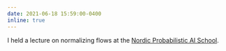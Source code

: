 ```yaml
---
date: 2021-06-18 15:59:00-0400
inline: true
---
```


I held a lecture on normalizing flows at the [Nordic Probabilistic AI School](https://probabilistic.ai/).
